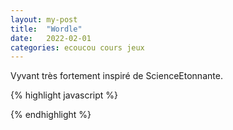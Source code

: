 ```yaml
---
layout: my-post
title:  "Wordle"
date:   2022-02-01
categories: ecoucou cours jeux
---
```


Vyvant très fortement inspiré de ScienceEtonnante.


<div id= "sketch-id"> </div>

{% highlight javascript %}

{% endhighlight %}

<script type="text/javascript" src="https://cdn.jsdelivr.net/npm/p5@1.4.0/lib/p5.min.js"></script>
<!-- <script type="text/javascript" src="/developpement/js/vyvant/grille.js"></script> -->
<script type="text/javascript" src="/developpement/js/wordle/sketch.js"></script>